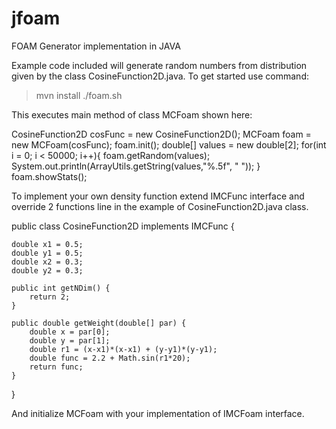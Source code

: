 # jfoam
FOAM Generator implementation in JAVA

Example code included will generate random numbers from distribution
given by the class CosineFunction2D.java. To get started use command:

>mvn install
>./foam.sh

This executes main method of class MCFoam shown here:

  CosineFunction2D cosFunc = new CosineFunction2D();
  MCFoam foam = new MCFoam(cosFunc);
  foam.init();
  double[] values = new double[2];
  for(int i = 0; i < 50000; i++){
      foam.getRandom(values);
      System.out.println(ArrayUtils.getString(values,"%.5f", " "));
   }
   foam.showStats();
        
To implement your own density function extend IMCFunc interface and override 2 functions
line in the example of CosineFunction2D.java class. 

 public class CosineFunction2D implements IMCFunc {
    
    double x1 = 0.5;
    double y1 = 0.5;
    double x2 = 0.3;
    double y2 = 0.3;
    
    public int getNDim() {
        return 2;
    }

    public double getWeight(double[] par) {
        double x = par[0];
        double y = par[1];
        double r1 = (x-x1)*(x-x1) + (y-y1)*(y-y1);
        double func = 2.2 + Math.sin(r1*20);
        return func;
    }
    
 }

And initialize MCFoam with your implementation of IMCFoam interface.
